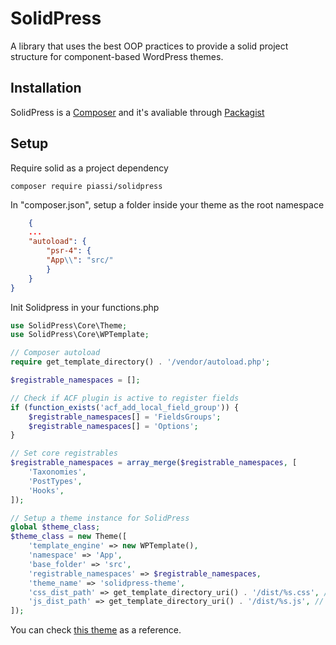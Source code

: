 # SolidPress

A library that uses the best OOP practices to provide a solid project structure for component-based WordPress themes.

## Installation

SolidPress is a [Composer](https://getcomposer.org/) and it's avaliable through [Packagist](https://packagist.org/packages/piassi/solidpress)

## Setup

Require solid as a project dependency

```
composer require piassi/solidpress
```

In "composer.json", setup a folder inside your theme as the root namespace

```json
	{
	...
	"autoload": {
		"psr-4": {
		"App\\": "src/"
		}
	}
}
```

Init Solidpress in your functions.php

```php
use SolidPress\Core\Theme;
use SolidPress\Core\WPTemplate;

// Composer autoload
require get_template_directory() . '/vendor/autoload.php';

$registrable_namespaces = [];

// Check if ACF plugin is active to register fields
if (function_exists('acf_add_local_field_group')) {
	$registrable_namespaces[] = 'FieldsGroups';
	$registrable_namespaces[] = 'Options';
}

// Set core registrables
$registrable_namespaces = array_merge($registrable_namespaces, [
	'Taxonomies',
	'PostTypes',
	'Hooks',
]);

// Setup a theme instance for SolidPress
global $theme_class;
$theme_class = new Theme([
	'template_engine' => new WPTemplate(),
	'namespace' => 'App',
	'base_folder' => 'src',
	'registrable_namespaces' => $registrable_namespaces,
	'theme_name' => 'solidpress-theme',
	'css_dist_path' => get_template_directory_uri() . '/dist/%s.css', // %s will be replaced with page bundle css file.
	'js_dist_path' => get_template_directory_uri() . '/dist/%s.js', // %s will be replaced with page bundle js file.
]);
```

You can check [this theme](https://github.com/piassi/solidpress-theme) as a reference.
